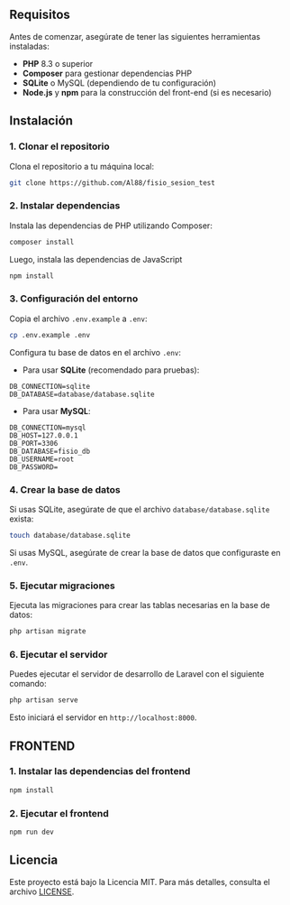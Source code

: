 

## Requisitos

Antes de comenzar, asegúrate de tener las siguientes herramientas instaladas:

- **PHP** 8.3 o superior
- **Composer** para gestionar dependencias PHP
- **SQLite** o MySQL (dependiendo de tu configuración)
- **Node.js** y **npm** para la construcción del front-end (si es necesario)

## Instalación

### 1. Clonar el repositorio

Clona el repositorio a tu máquina local:

```bash
git clone https://github.com/Al88/fisio_sesion_test
```

### 2. Instalar dependencias

Instala las dependencias de PHP utilizando Composer:

```bash
composer install
```

Luego, instala las dependencias de JavaScript

```bash
npm install
```

### 3. Configuración del entorno

Copia el archivo `.env.example` a `.env`:

```bash
cp .env.example .env
```

Configura tu base de datos en el archivo `.env`:

- Para usar **SQLite** (recomendado para pruebas):

```env
DB_CONNECTION=sqlite
DB_DATABASE=database/database.sqlite
```

- Para usar **MySQL**:

```env
DB_CONNECTION=mysql
DB_HOST=127.0.0.1
DB_PORT=3306
DB_DATABASE=fisio_db
DB_USERNAME=root
DB_PASSWORD=
```

### 4. Crear la base de datos

Si usas SQLite, asegúrate de que el archivo `database/database.sqlite` exista:

```bash
touch database/database.sqlite
```

Si usas MySQL, asegúrate de crear la base de datos que configuraste en `.env`.

### 5. Ejecutar migraciones

Ejecuta las migraciones para crear las tablas necesarias en la base de datos:

```bash
php artisan migrate
```

### 6. Ejecutar el servidor

Puedes ejecutar el servidor de desarrollo de Laravel con el siguiente comando:

```bash
php artisan serve
```

Esto iniciará el servidor en `http://localhost:8000`.

## FRONTEND

### 1. Instalar las dependencias del frontend

```bash
npm install
```

### 2. Ejecutar el frontend


```bash
npm run dev
```

## Licencia

Este proyecto está bajo la Licencia MIT. Para más detalles, consulta el archivo [LICENSE](LICENSE).
